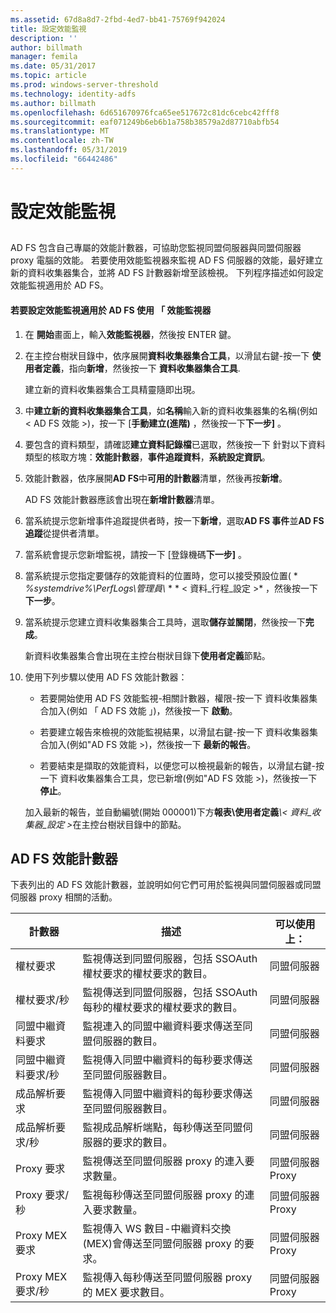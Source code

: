 ```yaml
---
ms.assetid: 67d8a8d7-2fbd-4ed7-bb41-75769f942024
title: 設定效能監視
description: ''
author: billmath
manager: femila
ms.date: 05/31/2017
ms.topic: article
ms.prod: windows-server-threshold
ms.technology: identity-adfs
ms.author: billmath
ms.openlocfilehash: 6d651670976fca65ee517672c81dc6cebc42fff8
ms.sourcegitcommit: eaf071249b6eb6b1a758b38579a2d87710abfb54
ms.translationtype: MT
ms.contentlocale: zh-TW
ms.lasthandoff: 05/31/2019
ms.locfileid: "66442486"
---
```

# <a name="configure-performance-monitoring"></a>設定效能監視
  
## <a name="bkmk_ConfigurePerfMon"></a>  
AD FS 包含自己專屬的效能計數器，可協助您監視同盟伺服器與同盟伺服器 proxy 電腦的效能。 若要使用效能監視器來監視 AD FS 伺服器的效能，最好建立新的資料收集器集合，並將 AD FS 計數器新增至該檢視。 下列程序描述如何設定效能監視適用於 AD FS。  
  
#### <a name="to-configure-performance-monitoring-for-ad-fs-using-performance-monitor"></a>若要設定效能監視適用於 AD FS 使用 「 效能監視器  
  
1. 在 **開始**畫面上，輸入**效能監視器**，然後按 ENTER 鍵。  
  
2. 在主控台樹狀目錄中，依序展開**資料收集器集合工具**，以滑鼠右鍵\-按一下 **使用者定義**，指向**新增**，然後按一下 **資料收集器集合工具**.  
  
   建立新的資料收集器集合工具精靈隨即出現。  
  
3. 中**建立新的資料收集器集合工具**，如**名稱**輸入新的資料收集器集的名稱\(例如 < AD FS 效能 >\)，按一下 [**手動建立\(進階\)** ，然後按一下**下一步]** 。  
  
4. 要包含的資料類型，請確認**建立資料記錄檔**已選取，然後按一下 針對以下資料類型的核取方塊：**效能計數器**，**事件追蹤資料**，**系統設定資訊**。  
  
5. 效能計數器，依序展開**AD FS**中**可用的計數器**清單，然後再按**新增**。  
  
   AD FS 效能計數器應該會出現在**新增計數器**清單。  
  
6. 當系統提示您新增事件追蹤提供者時，按一下**新增**，選取**AD FS 事件**並**AD FS 追蹤**從提供者清單。  
  
7. 當系統會提示您新增監視，請按一下 [登錄機碼**下一步]** 。  
  
8. 當系統提示您指定要儲存的效能資料的位置時，您可以接受預設位置\( * *%systemdrive%\\PerfLogs\\管理員\\* * * < 資料\_行程\_設定 >* ，然後按一下**下一步**。  
  
9. 當系統提示您建立資料收集器集合工具時，選取**儲存並關閉**，然後按一下**完成**。  
  
    新資料收集器集合會出現在主控台樹狀目錄下**使用者定義**節點。  
  
10. 使用下列步驟以使用 AD FS 效能計數器：  
  
    -   若要開始使用 AD FS 效能監視\-相關計數器，權限\-按一下 資料收集器集合加入\(例如 「 AD FS 效能 」\)，然後按一下 **啟動**。  
  
    -   若要建立報告來檢視的效能監視結果，以滑鼠右鍵\-按一下 資料收集器集合加入\(例如"AD FS 效能 >\)，然後按一下 **最新的報告**。  
  
    -   若要結束是擷取的效能資料，以便您可以檢視最新的報告，以滑鼠右鍵\-按一下 資料收集器集合工具，您已新增\(例如"AD FS 效能 >\)，然後按一下 **停止**。  
  
    加入最新的報告，並自動編號\(開始 000001\)下方**報表\\使用者定義**<em>\\< 資料\_收集器\_設定 ></em>在主控台樹狀目錄中的節點。  
  
## <a name="ad-fs-performance-counters"></a>AD FS 效能計數器  
下表列出的 AD FS 效能計數器，並說明如何它們可用於監視與同盟伺服器或同盟伺服器 proxy 相關的活動。  
  
|計數器|描述|可以使用上： 
|-----------|---------------|------------------- 
|權杖要求|監視傳送到同盟伺服器，包括 SSOAuth 權杖要求的權杖要求的數目。|同盟伺服器 
|權杖要求\/秒|監視傳送到同盟伺服器，包括 SSOAuth 每秒的權杖要求的權杖要求的數目。|同盟伺服器  
|同盟中繼資料要求|監視連入的同盟中繼資料要求傳送至同盟伺服器的數目。|同盟伺服器  
|同盟中繼資料要求\/秒|監視傳入同盟中繼資料的每秒要求傳送至同盟伺服器數目。|同盟伺服器  
|成品解析要求|監視傳入同盟中繼資料的每秒要求傳送至同盟伺服器數目。|同盟伺服器  
|成品解析要求\/秒|監視成品解析端點，每秒傳送至同盟伺服器的要求的數目。|同盟伺服器  
|Proxy 要求|監視傳送至同盟伺服器 proxy 的連入要求數量。|同盟伺服器 Proxy  
|Proxy 要求\/秒|監視每秒傳送至同盟伺服器 proxy 的連入要求數量。|同盟伺服器 Proxy  
|Proxy MEX 要求|監視傳入 WS 數目\-中繼資料交換\(MEX\)會傳送至同盟伺服器 proxy 的要求。|同盟伺服器 Proxy 
|Proxy MEX 要求\/秒|監視傳入每秒傳送至同盟伺服器 proxy 的 MEX 要求數目。|同盟伺服器 Proxy  
  


